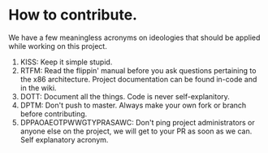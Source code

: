 # How to contribute.
We have a few meaningless acronyms on ideologies that should be applied while working on this project.

1. KISS: Keep it simple stupid.
2. RTFM: Read the flippin' manual before you ask questions pertaining to the x86 architecture. Project documentation can be found in-code and in the wiki.
3. DOTT: Document all the things. Code is never self-explanitory.
4. DPTM: Don't push to master. Always make your own fork or branch before contributing.
5. DPPAOAEOTPWWGTYPRASAWC: Don't ping project administrators or anyone else on the project, we will get to your PR as soon as we can. Self explanatory acronym.
